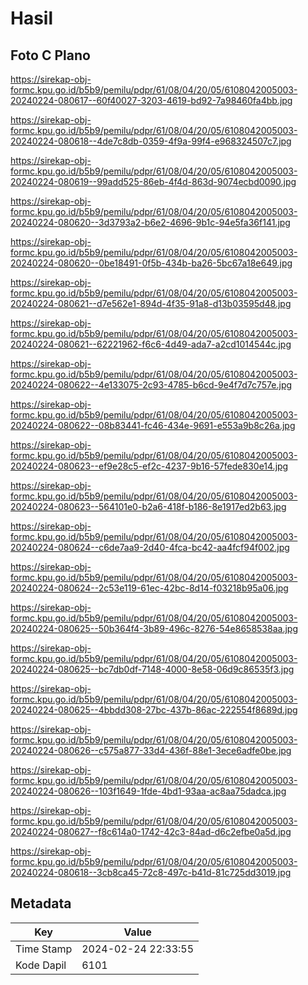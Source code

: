 # Hasil

## Foto C Plano

https://sirekap-obj-formc.kpu.go.id/b5b9/pemilu/pdpr/61/08/04/20/05/6108042005003-20240224-080617--60f40027-3203-4619-bd92-7a98460fa4bb.jpg

https://sirekap-obj-formc.kpu.go.id/b5b9/pemilu/pdpr/61/08/04/20/05/6108042005003-20240224-080618--4de7c8db-0359-4f9a-99f4-e968324507c7.jpg

https://sirekap-obj-formc.kpu.go.id/b5b9/pemilu/pdpr/61/08/04/20/05/6108042005003-20240224-080619--99add525-86eb-4f4d-863d-9074ecbd0090.jpg

https://sirekap-obj-formc.kpu.go.id/b5b9/pemilu/pdpr/61/08/04/20/05/6108042005003-20240224-080620--3d3793a2-b6e2-4696-9b1c-94e5fa36f141.jpg

https://sirekap-obj-formc.kpu.go.id/b5b9/pemilu/pdpr/61/08/04/20/05/6108042005003-20240224-080620--0be18491-0f5b-434b-ba26-5bc67a18e649.jpg

https://sirekap-obj-formc.kpu.go.id/b5b9/pemilu/pdpr/61/08/04/20/05/6108042005003-20240224-080621--d7e562e1-894d-4f35-91a8-d13b03595d48.jpg

https://sirekap-obj-formc.kpu.go.id/b5b9/pemilu/pdpr/61/08/04/20/05/6108042005003-20240224-080621--62221962-f6c6-4d49-ada7-a2cd1014544c.jpg

https://sirekap-obj-formc.kpu.go.id/b5b9/pemilu/pdpr/61/08/04/20/05/6108042005003-20240224-080622--4e133075-2c93-4785-b6cd-9e4f7d7c757e.jpg

https://sirekap-obj-formc.kpu.go.id/b5b9/pemilu/pdpr/61/08/04/20/05/6108042005003-20240224-080622--08b83441-fc46-434e-9691-e553a9b8c26a.jpg

https://sirekap-obj-formc.kpu.go.id/b5b9/pemilu/pdpr/61/08/04/20/05/6108042005003-20240224-080623--ef9e28c5-ef2c-4237-9b16-57fede830e14.jpg

https://sirekap-obj-formc.kpu.go.id/b5b9/pemilu/pdpr/61/08/04/20/05/6108042005003-20240224-080623--564101e0-b2a6-418f-b186-8e1917ed2b63.jpg

https://sirekap-obj-formc.kpu.go.id/b5b9/pemilu/pdpr/61/08/04/20/05/6108042005003-20240224-080624--c6de7aa9-2d40-4fca-bc42-aa4fcf94f002.jpg

https://sirekap-obj-formc.kpu.go.id/b5b9/pemilu/pdpr/61/08/04/20/05/6108042005003-20240224-080624--2c53e119-61ec-42bc-8d14-f03218b95a06.jpg

https://sirekap-obj-formc.kpu.go.id/b5b9/pemilu/pdpr/61/08/04/20/05/6108042005003-20240224-080625--50b364f4-3b89-496c-8276-54e8658538aa.jpg

https://sirekap-obj-formc.kpu.go.id/b5b9/pemilu/pdpr/61/08/04/20/05/6108042005003-20240224-080625--bc7db0df-7148-4000-8e58-06d9c86535f3.jpg

https://sirekap-obj-formc.kpu.go.id/b5b9/pemilu/pdpr/61/08/04/20/05/6108042005003-20240224-080625--4bbdd308-27bc-437b-86ac-222554f8689d.jpg

https://sirekap-obj-formc.kpu.go.id/b5b9/pemilu/pdpr/61/08/04/20/05/6108042005003-20240224-080626--c575a877-33d4-436f-88e1-3ece6adfe0be.jpg

https://sirekap-obj-formc.kpu.go.id/b5b9/pemilu/pdpr/61/08/04/20/05/6108042005003-20240224-080626--103f1649-1fde-4bd1-93aa-ac8aa75dadca.jpg

https://sirekap-obj-formc.kpu.go.id/b5b9/pemilu/pdpr/61/08/04/20/05/6108042005003-20240224-080627--f8c614a0-1742-42c3-84ad-d6c2efbe0a5d.jpg

https://sirekap-obj-formc.kpu.go.id/b5b9/pemilu/pdpr/61/08/04/20/05/6108042005003-20240224-080618--3cb8ca45-72c8-497c-b41d-81c725dd3019.jpg


## Metadata

| Key        | Value               |
| ---------- | ------------------- |
| Time Stamp | 2024-02-24 22:33:55 |
| Kode Dapil | 6101                |



